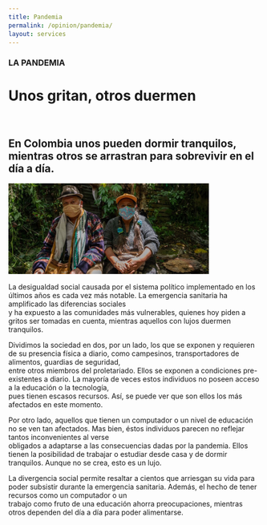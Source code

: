 ```yaml
---
title: Pandemia
permalink: /opinion/pandemia/
layout: services
---
```


### LA PANDEMIA 

# Unos gritan, otros duermen
<br>

## En Colombia unos pueden dormir tranquilos, mientras otros se arrastran para sobrevivir en el día a día.

<img src='/images/opinion/op1.jpeg' width=400 aligned=center>


La desigualdad social causada por el sistema político implementado en los últimos años es cada vez más notable. La emergencia sanitaria ha amplificado las diferencias sociales <br> y ha expuesto a las comunidades más vulnerables, quienes hoy piden a gritos ser tomadas en cuenta, mientras aquellos con lujos duermen tranquilos. 

Dividimos la sociedad en dos, por un lado, los que se exponen y requieren de su presencia física a diario, como campesinos, transportadores de alimentos, guardias de seguridad, <br> entre otros miembros del proletariado. Ellos se exponen a condiciones pre-existentes a diario. La mayoría de veces estos individuos no poseen acceso a la educación o la tecnología, <br> pues tienen escasos recursos. Así, se puede ver que son ellos los más afectados en este momento.

Por otro lado, aquellos que tienen un computador o un nivel de educación no se ven tan afectados. Mas bien, éstos individuos parecen no reflejar tantos inconvenientes al verse <br> obligados a adaptarse a las consecuencias dadas por la pandemia. Ellos tienen la posibilidad de trabajar o estudiar desde casa y de dormir tranquilos. Aunque no se crea, esto es un lujo.

La divergencia social permite resaltar a cientos que arriesgan su vida para poder subsistir durante la emergencia sanitaria. Además, el hecho de tener recursos como un computador o un <br> trabajo como fruto de una educación ahorra preocupaciones, mientras otros dependen del día a día para poder alimentarse. 


